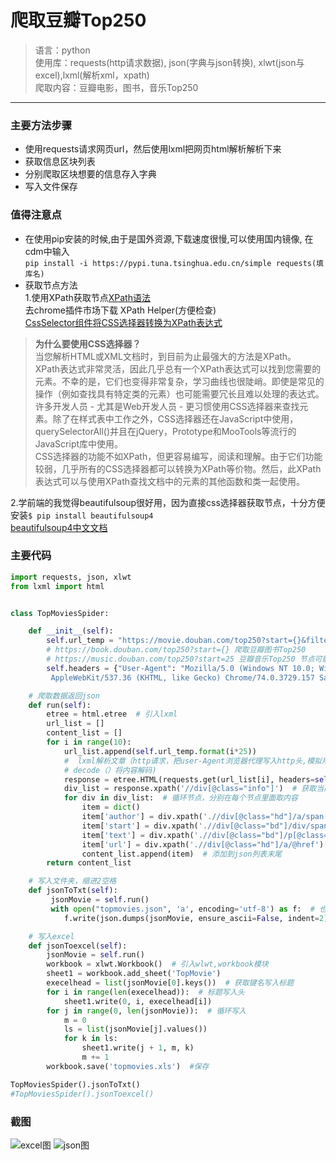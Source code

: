 # 爬取豆瓣Top250
> 语言：python  
使用库：requests(http请求数据), json(字典与json转换), xlwt(json与excel),lxml(解析xml，xpath)  
爬取内容：豆瓣电影，图书，音乐Top250
---
### 主要方法步骤
* 使用requests请求网页url，然后使用lxml把网页html解析解析下来
* 获取信息区块列表
* 分别爬取区块想要的信息存入字典
* 写入文件保存

### 值得注意点
* 在使用pip安装的时候,由于是国外资源,下载速度很慢,可以使用国内镜像, 在cdm中输入   
```pip install -i https://pypi.tuna.tsinghua.edu.cn/simple requests(填库名) ```
* 获取节点方法  
1.使用XPath获取节点[XPath语法](http://www.w3school.com.cn/xpath/xpath_syntax.asp)  
去chrome插件市场下载 XPath Helper(方便检查)  
[CssSelector组件将CSS选择器转换为XPath表达式](https://symfony.com/css-selector)  
> **为什么要使用CSS选择器？**  
当您解析HTML或XML文档时，到目前为止最强大的方法是XPath。  
XPath表达式非常灵活，因此几乎总有一个XPath表达式可以找到您需要的元素。不幸的是，它们也变得非常复杂，学习曲线也很陡峭。即使是常见的操作（例如查找具有特定类的元素）也可能需要冗长且难以处理的表达式。  
许多开发人员 - 尤其是Web开发人员 - 更习惯使用CSS选择器来查找元素。除了在样式表中工作之外，CSS选择器还在JavaScript中使用，querySelectorAll()并且在jQuery，Prototype和MooTools等流行的JavaScript库中使用。  
CSS选择器的功能不如XPath，但更容易编写，阅读和理解。由于它们功能较弱，几乎所有的CSS选择器都可以转换为XPath等价物。然后，此XPath表达式可以与使用XPath查找文档中的元素的其他函数和类一起使用。

2.学前端的我觉得beautifulsoup很好用，因为直接css选择器获取节点，十分方便  
安装```$ pip install beautifulsoup4```  
[beautifulsoup4中文文档](https://beautifulsoup.readthedocs.io/zh_CN/v4.4.0/)

### 主要代码

```python
import requests, json, xlwt
from lxml import html


class TopMoviesSpider:

    def __init__(self):
        self.url_temp = "https://movie.douban.com/top250?start={}&filter="
        # https://book.douban.com/top250?start={} 爬取豆瓣图书Top250
        # https://music.douban.com/top250?start=25 豆瓣音乐Top250 节点可能有些不同写不同的xpath
        self.headers = {"User-Agent": "Mozilla/5.0 (Windows NT 10.0; Win64; x64)\
         AppleWebKit/537.36 (KHTML, like Gecko) Chrome/74.0.3729.157 Safari/537.36"}

    # 爬取数据返回json
    def run(self):
        etree = html.etree  # 引入lxml
        url_list = []
        content_list = []
        for i in range(10):
            url_list.append(self.url_temp.format(i*25))
            #  lxml解析文章（http请求，把user-Agent浏览器代理写入http头,模拟用户操作防止被检测，
            # decode（）将内容解码)
            response = etree.HTML(requests.get(url_list[i], headers=self.headers).content.decode())
            div_list = response.xpath('//div[@class="info"]')  # 获取当前页节点列表
            for div in div_list:  # 循环节点，分别在每个节点里面取内容
                item = dict()
                item['author'] = div.xpath('.//div[@class="hd"]/a/span[1]/text()')[0]  # 提取题目
                item['start'] = div.xpath('.//div[@class="bd"]/div/span[@class="rating_num"]/text()')[0]  # 评分
                item['text'] = div.xpath('.//div[@class="bd"]/p[@class="quote"]/span/text()')[0]  # 简介
                item['url'] = div.xpath('.//div[@class="hd"]/a/@href')[0]  # 获取URL
                content_list.append(item)  # 添加到json列表末尾
        return content_list

    # 写入文件夹，缩进2空格
    def jsonToTxt(self):
         jsonMovie = self.run()
         with open("topmovies.json", 'a', encoding='utf-8') as f:  # 也可以改成.txt文件
            f.write(json.dumps(jsonMovie, ensure_ascii=False, indent=2))

    # 写入excel
    def jsonToexcel(self):
        jsonMovie = self.run()
        workbook = xlwt.Workbook()  # 引入wlwt,workbook模块
        sheet1 = workbook.add_sheet('TopMovie')
        execelhead = list(jsonMovie[0].keys())  # 获取键名写入标题
        for i in range(len(execelhead)):  # 标题写入头
            sheet1.write(0, i, execelhead[i])
        for j in range(0, len(jsonMovie)):  # 循环写入
            m = 0
            ls = list(jsonMovie[j].values())
            for k in ls:
                sheet1.write(j + 1, m, k)
                m += 1
        workbook.save('topmovies.xls')  #保存

TopMoviesSpider().jsonToTxt()
#TopMoviesSpider().jsonToexcel()
```

### 截图
![excel图](https://github.com/2249038142/grapDoubanTop250/image/excel.png)
![json图](https://github.com/2249038142/grapDoubanTop250/image/json.png)
